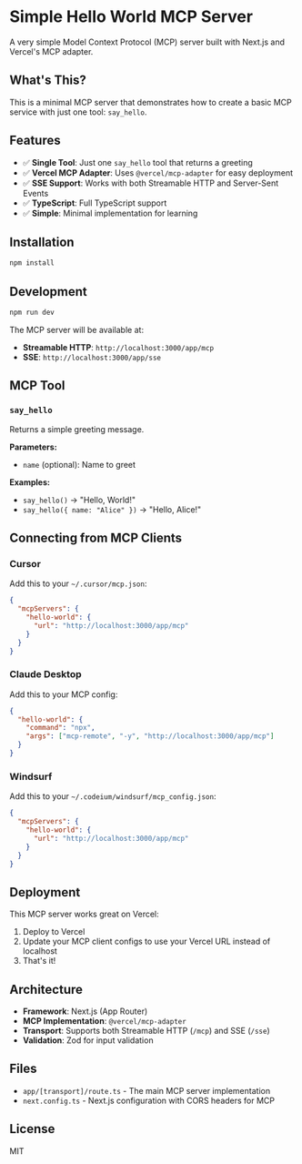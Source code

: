# Simple Hello World MCP Server

A very simple Model Context Protocol (MCP) server built with Next.js and Vercel's MCP adapter.

## What's This?

This is a minimal MCP server that demonstrates how to create a basic MCP service with just one tool: `say_hello`.

## Features

- ✅ **Single Tool**: Just one `say_hello` tool that returns a greeting
- ✅ **Vercel MCP Adapter**: Uses `@vercel/mcp-adapter` for easy deployment
- ✅ **SSE Support**: Works with both Streamable HTTP and Server-Sent Events
- ✅ **TypeScript**: Full TypeScript support
- ✅ **Simple**: Minimal implementation for learning

## Installation

```bash
npm install
```

## Development

```bash
npm run dev
```

The MCP server will be available at:
- **Streamable HTTP**: `http://localhost:3000/app/mcp`
- **SSE**: `http://localhost:3000/app/sse`

## MCP Tool

### `say_hello`

Returns a simple greeting message.

**Parameters:**
- `name` (optional): Name to greet

**Examples:**
- `say_hello()` → "Hello, World!"
- `say_hello({ name: "Alice" })` → "Hello, Alice!"

## Connecting from MCP Clients

### Cursor

Add this to your `~/.cursor/mcp.json`:

```json
{
  "mcpServers": {
    "hello-world": {
      "url": "http://localhost:3000/app/mcp"
    }
  }
}
```

### Claude Desktop

Add this to your MCP config:

```json
{
  "hello-world": {
    "command": "npx",
    "args": ["mcp-remote", "-y", "http://localhost:3000/app/mcp"]
  }
}
```

### Windsurf

Add this to your `~/.codeium/windsurf/mcp_config.json`:

```json
{
  "mcpServers": {
    "hello-world": {
      "url": "http://localhost:3000/app/mcp"
    }
  }
}
```

## Deployment

This MCP server works great on Vercel:

1. Deploy to Vercel
2. Update your MCP client configs to use your Vercel URL instead of localhost
3. That's it!

## Architecture

- **Framework**: Next.js (App Router)
- **MCP Implementation**: `@vercel/mcp-adapter`
- **Transport**: Supports both Streamable HTTP (`/mcp`) and SSE (`/sse`)
- **Validation**: Zod for input validation

## Files

- `app/[transport]/route.ts` - The main MCP server implementation
- `next.config.ts` - Next.js configuration with CORS headers for MCP

## License

MIT
